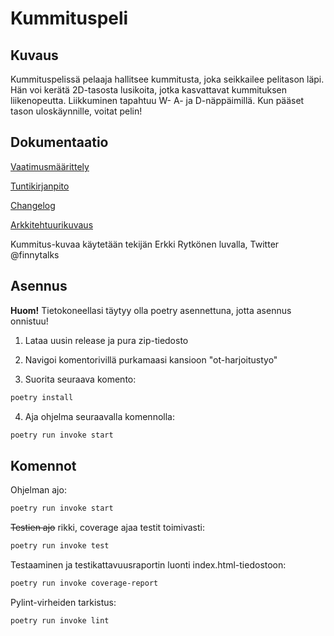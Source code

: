 # Kummituspeli

## Kuvaus

Kummituspelissä pelaaja hallitsee kummitusta, joka seikkailee pelitason läpi. Hän voi kerätä 2D-tasosta lusikoita, jotka kasvattavat kummituksen liikenopeutta. Liikkuminen tapahtuu W- A- ja D-näppäimillä. Kun pääset tason uloskäynnille, voitat pelin!

## Dokumentaatio

[Vaatimusmäärittely](https://github.com/smausquared/ot-harjoitustyo/blob/master/dokumentaatio/vaatimusmaarittely.md)

[Tuntikirjanpito](https://github.com/smausquared/ot-harjoitustyo/blob/master/dokumentaatio/tuntikirjanpito.md)

[Changelog](https://github.com/smausquared/ot-harjoitustyo/blob/master/dokumentaatio/changelog.md)

[Arkkitehtuurikuvaus](https://github.com/smausquared/ot-harjoitustyo/blob/master/dokumentaatio/arkkitehtuuri.md)

Kummitus-kuvaa käytetään tekijän Erkki Rytkönen luvalla, Twitter @finnytalks

## Asennus

**Huom!** Tietokoneellasi täytyy olla poetry asennettuna, jotta asennus onnistuu!

1. Lataa uusin release ja pura zip-tiedosto

2. Navigoi komentorivillä purkamaasi kansioon "ot-harjoitustyo"

3. Suorita seuraava komento: 
```bash
poetry install
```

4. Aja ohjelma seuraavalla komennolla:
```bash
poetry run invoke start
```

## Komennot

Ohjelman ajo:

```bash
poetry run invoke start
```

~~Testien ajo~~ rikki, coverage ajaa testit toimivasti:

```bash
poetry run invoke test
```

Testaaminen ja testikattavuusraportin luonti index.html-tiedostoon:

```bash
poetry run invoke coverage-report
```

Pylint-virheiden tarkistus:

```bash
poetry run invoke lint
```

